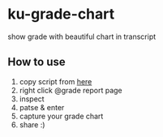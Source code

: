 # ku-grade-chart
show grade with beautiful chart in transcript

## How to use
1. copy script from [here](https://raw.githubusercontent.com/zugarzeeker/ku-grade-chart/master/showChartByCredit.js)
2. right click @grade report page
3. inspect
4. patse & enter
5. capture your grade chart
6. share :)
